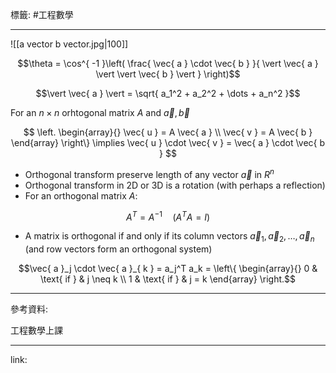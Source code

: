 標籤: #工程數學 

---

![[a vector b vector.jpg|100]]

$$\theta = \cos^{ -1 }\left( \frac{ \vec{ a } \cdot \vec{ b } }{ \vert \vec{ a } \vert \vert \vec{ b } \vert } \right)$$

$$\vert \vec{ a } \vert = \sqrt{ a_1^2 + a_2^2 + \dots + a_n^2 }$$

For an $n \times n$ orhtogonal matrix $A$ and $\vec{ a }, \vec{ b }$

$$
\left.
\begin{array}{}
	\vec{ u } = A \vec{ a } \\
	\vec{ v } = A \vec{ b }
\end{array}
\right\}
\implies \vec{ u } \cdot \vec{ v } = \vec{ a } \cdot \vec{ b }
$$

- Orthogonal transform preserve length of any vector $\vec{ a }$ in $R^n$
- Orthogonal transform in 2D or 3D is a rotation (with perhaps a reflection)
- For an orthogonal matrix $A$:

$$A^T = A^{ -1 } \quad (A^T A = I)$$

- A matrix is orthogonal if and only if its column vectors $\vec{ a }_{ 1 }, \vec{ a }_{ 2 }, \dots, \vec{ a }_n$ (and row vectors form an orthogonal system)

$$\vec{ a }_j \cdot \vec{ a }_{ k } = a_j^T a_k = \left\{ \begin{array}{} 0 & \text{ if } & j \neq k \\ 1 & \text{ if } & j = k \end{array} \right.$$

---

參考資料:

工程數學上課

---

link:

